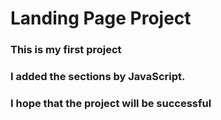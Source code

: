 # Landing Page Project
### This is my first project

### I added the sections by JavaScript.

### I hope that the project will be successful
